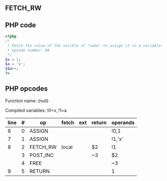 FETCH\_RW
---------

PHP code
--------

``` php
<?php
/*
 * Fetch the value of the varible of "name" to assign it to a variable?
 * opcode number: 86
 */
$x = 1;
$a = 'x';
$$a++;
?>
```

PHP opcodes
-----------

Function name: (null)

Compiled variables: !0=$x, !1=$a

| line | \#  | op        | fetch | ext | return | operands |
|------|-----|-----------|-------|-----|--------|----------|
| 6    | 0   | ASSIGN    |       |     |        | !0,1     |
| 7    | 1   | ASSIGN    |       |     |        | !1,'x'   |
| 8    | 2   | FETCH\_RW | local |     | $2     | !1       |
|      | 3   | POST\_INC |       |     | \~3    | $2       |
|      | 4   | FREE      |       |     |        | \~3      |
| 9    | 5   | RETURN    |       |     |        | 1        |
